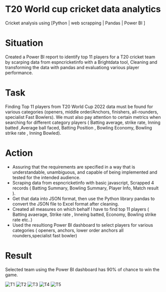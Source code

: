 # T20 World cup cricket data analytics
Cricket analysis using [Python | web scrapping | Pandas | Power BI ]

# Situation 
Created a Power BI report to identify top 11 players for a T20 cricket team by scarping data from espncricketinfo with a Brightdata tool, Cleaning and transforming the data with pandas and evaluationg various player performance.

# Task 

Finding Top 11 players from T20 World Cup 2022 data must be found for various categories (openers, middle order/Anchors, finishers, all-rounders, specialist Fast Bowlers). We must also pay attention to certain metrics when searching for different category players ( Batting average, strike rate, Inning batted ,Average ball faced, Batting Position , Bowling Economy, Bowling strike rate , Inning Bowled).

# Action
- Assuring that the requirements are specified in a way that is understandable, unambiguous, and capable of being implemented and tested for the intended audience.
- Scraping data from espncricketinfo with basic javascript, Scrapped 4 records ( Batting Summary, Bowling Summary, Player Info, Match result ).
- Get that data into JSON format, then use the Python library pandas to convert the JSON file to Excel format after cleaning.
- Created all measures on which behalf I have to find top 11 players ( Batting avaerage, Strike rate , Inneing batted, Economy, Bowling strike rate etc..)
- Used the resultiong Power BI dashboard to select players for various categories ( openers, anchors, lower order anchors all rounders,specialist fast bowler)

# Result 

Selected team using the Power BI dashboard has 90% of chance to win the game.

![T1](https://user-images.githubusercontent.com/121444542/217735392-f34868da-3232-4bff-ba4c-24217d234d2c.PNG)
![T2](https://user-images.githubusercontent.com/121444542/217735397-27ea1004-2800-40cb-b5b1-5c66fed5366d.PNG)
![T3](https://user-images.githubusercontent.com/121444542/217735398-a2d709d6-ca98-4944-b8f3-fb86b09d1168.PNG)
![T4](https://user-images.githubusercontent.com/121444542/217735400-718d603a-daf8-44ba-a432-6f31f076cff9.PNG)
![T5](https://user-images.githubusercontent.com/121444542/217735405-d95e71c9-3331-43d5-97fd-2c4736c58896.PNG)
